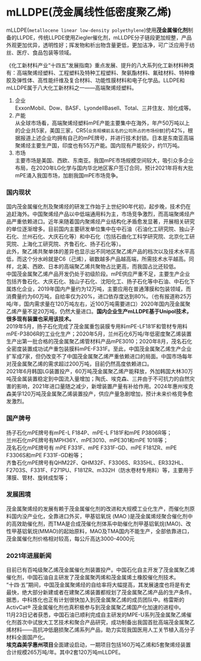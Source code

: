 #  mLLDPE(茂金属线性低密度聚乙烯)
mLLDPE(`metallocene linear low-density polyethylene`)使用**茂金属催化剂**制备的LLPDE，传统LLPDE使用Ziegler催化剂，mLLDPE分子链段更加规整，产品外观更加优异，透明性好；挥发物和析出物含量更低，更加洁净，可广泛应用于纺丝、医疗、食品包装等领域。  

《化工新材料产业“十四五”发展指南》重点发展、提升的八大系列化工新材料种类有：高端聚烯烃塑料、工程塑料及特种工程塑料、聚氨酯材料、氟硅材料、特种橡胶及弹性体、高性能纤维及复合材料、功能性膜材料和电子化学品。LLDPE和mLLDPE属于八大化工新材料之一——高端聚烯烃塑料。   

1. 企业  
  ExxonMobil、Dow、BASF、LyondellBasell、Total、三井住友、旭化成等。    
2. 产能  
  从全球市场看，高端聚烯烃塑料mPE产能主要集中在海外，年产50万吨以上的企业共5家，美国三家，CR5(`业务规模前五名的公司所占的市场份额`)约42%，根据报道上述企业均拥有自己的mPE牌号，并进行技术封锁。日本是东南亚高端聚烯烃主要生产国，印度也有55万产能。国内现有产能较少，约11万吨。     
3. 市场     
   主要市场是美国、西欧、东南亚。我国mPE市场规模空间较大，吸引众多企业布局，在2020年LG化学与国内华北地区客户签订合同，预计2021年将有大批mPE涌入我国市场，加剧我国mPE市场竞争。      

### **国内现状**      
国内茂金属催化剂及聚烯烃的研发工作始于上世纪90年代初，起步晚，技术仍在追赶海外。中国聚烯烃产品以中低端通用料为主，市场竞争激烈，而高端聚烯烃产品严重依赖进口。近年来随着国内聚烯烃产业结构化矛盾愈发显著，开展相关研究的单位逐渐增多。目前国内主要研发单位集中在中石油（石油化工研究院、独山子石化、兰州石化、大庆石化等）和中石化（包括石曲化工科学研究院、北京化工研究院、上海化工研究院、齐鲁石化、扬子石化等）。        
此外，聚乙烯共聚单体的差异也显示出不同地区聚乙烯产品的档次以及技术水平高低，而这个分水岭就是C6（己烯），碳数越多产品越高端，所需技术水平越高。同样，北美、西欧、日本的高端聚乙烯共聚物占比更高，而我国占比还较低。      
中国茂金属聚乙烯产品开发仍处于初级阶段。mPE供应严重不足，主要生产企业包括齐鲁石化、大庆石化、独山子石化、沈阳化工、扬子石化等中石油、中石化下属炼化企业，2019年国内产量约为12万吨，主要应用在普通薄膜和包装领域，而消費量约为60万吨，自给率仅为20%，进口依存度达到80%。（也有报道称25万吨/年，国内需求量在120万吨左右，近100万吨需要进口）2020年国内茂金属聚乙烯产量不足20万吨，仍然大量进口。**国内企业生产mLLDPE基于Unipol技术，很多现有装置也采用该技术。**    
2019年5月，扬子石化完成了茂金属重包装膜专用料mPE-LF181F和管材专用料mPE-P3806R的工业化生产；2020年5月，兰州石化6万吨/年低密度聚乙烯装置生产出第一批合格的茂金属聚乙烯管材料产品mPE3010；2020年8月，茂名石化全密度装置成功试产重包装膜料mPE-F331F。至此，中国茂金属聚乙烯生产企业扩军成7家，但仍改变不了中国茂金属聚乙烯严重依赖进口的局面。中国市场每年对茂金属聚乙烯的需求超过200万吨，目前仍然高度依赖进口。   
2021年6月韩国LG装置投产，60万吨茂金属聚乙烯产能释放，外加韩国大林30万吨茂金属装置稳定到中国流入量增加；陶氏、埃克森、三井由于不可抗力的自然灾害的影响，2021年进口量随之减少，新增装置产量有补给作用。2024年惠州埃克森美孚120万吨茂金属聚乙烯装置投产，供应产量急剧增加，预计未来价格竞争愈发激烈。


### **国产牌号**    
扬子石化mPE牌号有mPE-L F184P、mPE-L F181F和mPE P3806R等；       
兰州石化mPE牌号有MPH36Y、mPE3010、mPE301和mPE 1018等；      
茂名石化mPE牌号有 mPE F331F、mPE F331F-GD、mPE F181ZR、mPE F3306S和mPE F331F-GD粉等；       
齐鲁石化mPE牌号有QHM22F、QHM32F、F3306S、R335HL、ER332HL、F2703S、F331F、F271PU、F181ZR、m332H（防水卷材专用料）等，主要用于薄膜、管材、旋转成型等；


### **发展困境**    
茂金属聚烯烃的发展有赖于茂金属催化剂的改进和大规模工业化生产，而催化剂原料国内没产业化，全靠进口外买，甲基铝氧烷 (MAO )是茂金属烯烃聚合催化剂中的高效助催化剂，而TMA是合成茂催化剂体系中助催化剂甲基铝氧烷(MAO)、改性甲基铝氧烷(MMAO)的起始原料，MAO及TMA国内不能生产，全部依靠进口，茂金属催化剂价格相对较高，每公斤高达3000-4000元


### **2021年进展新闻**  
目前已有百吨级聚乙烯茂金属催化剂装置投产。中国石化自主开发了茂金属聚乙烯催化剂，中国石油自主研发了茂金属聚丙烯和茂金属烯土橡胶催化剂技术。      
“十四·五”期间，中国茂金属聚烯烃的自给率将大幅提高，其发展速度也将是有史最快，绝大部分新建或者在建聚乙烯装置都规划了茂金属聚乙烯产品的生产条件。据悉，中科炼化也正有计划很快加入到茂金属聚乙烯的成员团队中。格雷斯的 ActivCat® 茂金属催化剂也真积极参与到茂金属聚乙烯国产化加速的进程中。    
11月23日记者获悉，中国石油已顺利完成自主研发的MPE-U系列茂金属聚乙烯催化剂首次中试放大工艺技术和聚合产品研究，成功制备出我国首批高端茂金属聚乙烯材料——高抗冲低磨损聚乙烯系列产品，助力实现我国医用人工关节植入高分子材料全面国产化。     
**埃克森美孚惠州项目**全面建设启动，一期项目包括160万吨乙烯和5套聚烯烃装置合计规模265万吨/年。其中2套120万吨mLLDPE。    